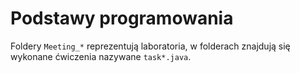 # Podstawy programowania

Foldery `Meeting_*` reprezentują laboratoria, w folderach znajdują się wykonane ćwiczenia nazywane `task*.java`.